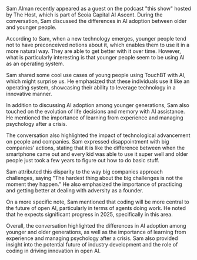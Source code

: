 Sam Alman recently appeared as a guest on the podcast "this show" hosted by The Host, which is part of Seoia Capital AI Ascent. During the conversation, Sam discussed the differences in AI adoption between older and younger people.

According to Sam, when a new technology emerges, younger people tend not to have preconceived notions about it, which enables them to use it in a more natural way. They are able to get better with it over time. However, what is particularly interesting is that younger people seem to be using AI as an operating system.

Sam shared some cool use cases of young people using TouchBT with AI, which might surprise us. He emphasized that these individuals use it like an operating system, showcasing their ability to leverage technology in a innovative manner.

In addition to discussing AI adoption among younger generations, Sam also touched on the evolution of life decisions and memory with AI assistance. He mentioned the importance of learning from experience and managing psychology after a crisis.

The conversation also highlighted the impact of technological advancement on people and companies. Sam expressed disappointment with big companies' actions, stating that it is like the difference between when the smartphone came out and every kid was able to use it super well and older people just took a few years to figure out how to do basic stuff.

Sam attributed this disparity to the way big companies approach challenges, saying "The hardest thing about the big challenges is not the moment they happen." He also emphasized the importance of practicing and getting better at dealing with adversity as a founder.

On a more specific note, Sam mentioned that coding will be more central to the future of open AI, particularly in terms of agents doing work. He noted that he expects significant progress in 2025, specifically in this area.

Overall, the conversation highlighted the differences in AI adoption among younger and older generations, as well as the importance of learning from experience and managing psychology after a crisis. Sam also provided insight into the potential future of industry development and the role of coding in driving innovation in open AI.